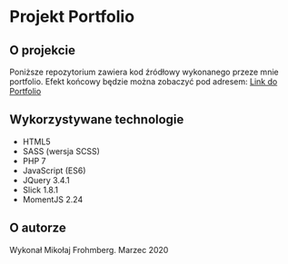 # Projekt Portfolio
## O projekcie
Poniższe repozytorium zawiera kod źródłowy wykonanego przeze mnie portfolio.
Efekt końcowy będzie można zobaczyć pod adresem: [Link do Portfolio](https://www.portfolioxyz.pl)
## Wykorzystywane technologie
- HTML5
- SASS (wersja SCSS)
- PHP 7
- JavaScript (ES6)
- JQuery 3.4.1
- Slick 1.8.1
- MomentJS 2.24
## O autorze
Wykonał Mikołaj Frohmberg. Marzec 2020
